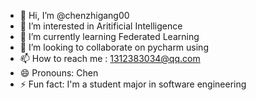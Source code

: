 - 👋 Hi, I’m @chenzhigang00
- 👀 I’m interested in Aritificial Intelligence
- 🌱 I’m currently learning Federated Learning
- 💞️ I’m looking to collaborate on pycharm using
- 📫 How to reach me : 1312383034@qq.com
- 😄 Pronouns: Chen
- ⚡ Fun fact: I'm a student major in software engineering

<!---
ChenDefault/ChenDefault is a ✨ special ✨ repository because its `README.md` (this file) appears on your GitHub profile.
You can click the Preview link to take a look at your changes.
--->

